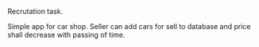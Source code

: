 Recrutation task.

Simple app for car shop. Seller can add cars for sell to database and price shall decrease with passing of time.